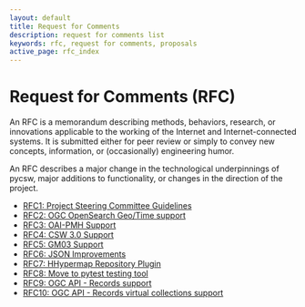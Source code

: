 ```yaml
---
layout: default
title: Request for Comments
description: request for comments list
keywords: rfc, request for comments, proposals
active_page: rfc_index
---
```



# Request for Comments (RFC)

An RFC is a memorandum describing methods, behaviors, research, or innovations applicable to the working of the Internet and Internet-connected systems. It is submitted either for peer review or simply to convey new concepts, information, or (occasionally) engineering humor.

An RFC describes a major change in the technological underpinnings of
pycsw, major additions to functionality, or changes in the direction of
the project.

* [RFC1: Project Steering Committee Guidelines](rfc-1.html)
* [RFC2: OGC OpenSearch Geo/Time support](rfc-2.html)
* [RFC3: OAI-PMH Support](rfc-3.html)
* [RFC4: CSW 3.0 Support](rfc-4.html)
* [RFC5: GM03 Support](rfc-5.html)
* [RFC6: JSON Improvements](rfc-6.html)
* [RFC7: HHypermap Repository Plugin](rfc-7.html)
* [RFC8: Move to pytest testing tool](rfc-8.html)
* [RFC9: OGC API - Records support](rfc-9.html)
* [RFC10: OGC API - Records virtual collections support](rfc-10.html)
